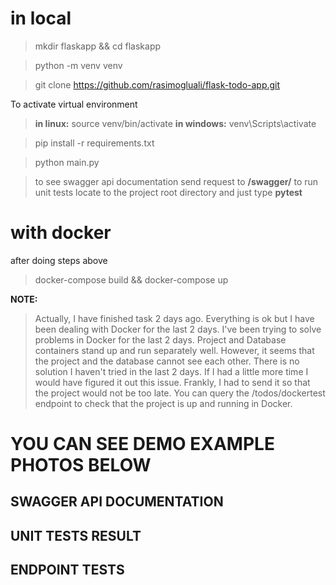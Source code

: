 # **in local**

> mkdir flaskapp && cd flaskapp

> python -m venv venv

> git clone https://github.com/rasimogluali/flask-todo-app.git

To activate virtual environment 
> **in linux:** source venv/bin/activate
> **in windows:** venv\Scripts\activate

> pip install -r requirements.txt 

> python main.py 

> to see swagger api documentation send request to **/swagger/**
> to run unit tests locate to the project root directory and just type **pytest**

# **with docker**

after doing steps above 
> docker-compose build && docker-compose up


**NOTE:** 
>Actually, I have finished task 2 days ago. Everything is ok but I have been dealing with Docker for the last 2 days. I've been trying to solve problems in Docker for the last 2 days. Project and Database containers stand up and run separately well. However, it seems that the project and the database cannot see each other. There is no solution I haven't tried in the last 2 days. If I had a little more time I would have figured it out this issue. Frankly, I had to send it so that the project would not be too late. You can query the /todos/dockertest endpoint to check that the project is up and running in Docker.


# YOU CAN SEE DEMO EXAMPLE PHOTOS BELOW


## SWAGGER API DOCUMENTATION



## UNIT TESTS RESULT


## ENDPOINT TESTS
